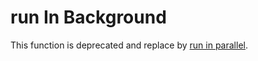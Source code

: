 # run In Background

This function is deprecated and replace by [run in parallel](/reference/control/run-in-parallel).